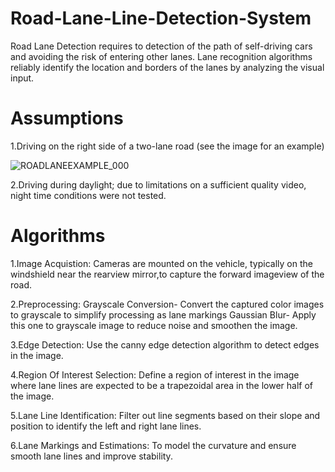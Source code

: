 # Road-Lane-Line-Detection-System

Road Lane Detection requires to detection of the path of self-driving cars and avoiding the risk of entering other lanes. Lane recognition algorithms reliably identify the location and borders of the lanes by analyzing the visual input. 

# Assumptions

1.Driving on the right side of a two-lane road (see the image for an example)

![ROADLANEEXAMPLE_000](https://github.com/gangashankar04/Road-Lane-Line-Detection-System/assets/170317051/04702df3-6ba0-4291-89fd-cd0ec30ad2da)


2.Driving during daylight; due to limitations on a sufficient quality video, night time conditions were not tested.

# Algorithms

 1.Image Acquistion: Cameras are mounted on the vehicle, typically on the windshield near the rearview mirror,to capture the forward
                     imageview of the road.
                     
 2.Preprocessing: Grayscale Conversion- Convert the captured color images to grayscale to simplify processing as lane markings
                  Gaussian Blur- Apply this one to grayscale image to reduce noise and smoothen the image.
                    
 3.Edge Detection: Use the canny edge detection algorithm to detect edges in the image.

 4.Region Of Interest Selection: Define a region of interest in the image where lane lines are expected to be a trapezoidal area 
                               in the lower half of the image.

 5.Lane Line Identification: Filter out line segments based on their slope and position to identify the left and right lane lines.

 6.Lane Markings and Estimations:
                     To model the curvature and ensure smooth lane lines and improve stability.
                     

